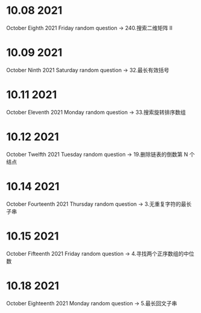 # 10.08 2021
October Eighth 2021 Friday 
random question -> 240.搜索二维矩阵 II 

# 10.09 2021
October Ninth 2021 Saturday
random question -> 32.最长有效括号

# 10.11 2021
October Eleventh 2021 Monday 
random question -> 33.搜索旋转排序数组

# 10.12 2021
October Twelfth 2021 Tuesday 
random question -> 19.删除链表的倒数第 N 个结点

# 10.14 2021
October Fourteenth 2021 Thursday
random question -> 3.无重复字符的最长子串

# 10.15 2021
October Fifteenth 2021 Friday
random question -> 4.寻找两个正序数组的中位数

# 10.18 2021
October Eighteenth 2021 Monday
random question -> 5.最长回文子串
